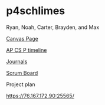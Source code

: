 # p4schlimes

Ryan, Noah, Carter, Brayden, and Max

[Canvas Page](https://poway.instructure.com/courses/91261)

[AP CS P timeline](https://padlet.com/jmortensen7/csp2021tri3)

[Journals](https://docs.google.com/spreadsheets/d/1gniMw6JEzcoD-AOraMhiplvfpqTh279tup_4V-yCPOQ/edit?usp=sharing)

[Scrum Board](https://github.com/noahahooja/p4schlimes/projects/1)

Project plan

https://76.167.172.90:25565/
